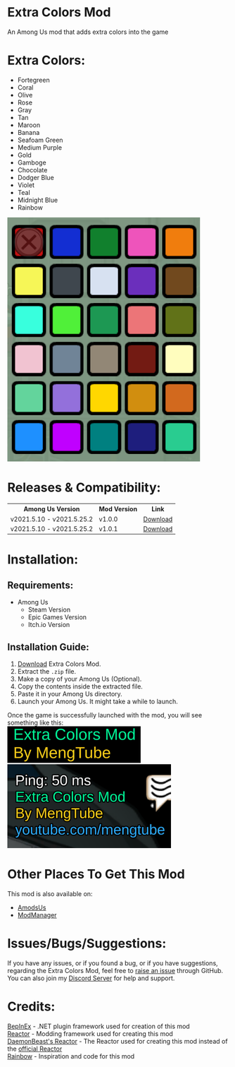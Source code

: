 # Extra Colors Mod
An Among Us mod that adds extra colors into the game

# Extra Colors:
- Fortegreen
- Coral
- Olive
- Rose
- Gray
- Tan
- Maroon
- Banana
- Seafoam Green
- Medium Purple
- Gold
- Gamboge
- Chocolate
- Dodger Blue
- Violet
- Teal
- Midnight Blue
- Rainbow
<img src="Images/Extra Colors.png">

# Releases & Compatibility:
<table>
    <th>Among Us Version</th>
    <th>Mod Version</th>
    <th>Link</th>
   <tr>
    <td>v2021.5.10 - v2021.5.25.2</td>
    <td>v1.0.0</td>
    <td><a href="https://github.com/MengTube/Extra-Colors-Mod/releases/download/v1.0.0/Extra.Colors.Mod.v1.0.0.zip">Download</></td></td>
   </tr>
   <tr>
    <td>v2021.5.10 - v2021.5.25.2</td>
    <td>v1.0.1</td>
    <td><a href="https://github.com/MengTube/Extra-Colors-Mod/releases/download/v1.0.1/Extra.Colors.Mod.v1.0.1.zip">Download</></td></td>
   </tr>
</table>

# Installation:
## Requirements:
- Among Us
  - Steam Version
  - Epic Games Version
  - Itch.io Version

## Installation Guide:
1. [Download](https://github.com/MengTube/Extra-Colors-Mod/releases/download/v1.0.1/Extra.Colors.Mod.v1.0.1.zip) Extra Colors Mod.
2. Extract the `.zip` file.
3. Make a copy of your Among Us (Optional).
4. Copy the contents inside the extracted file.
5. Paste it in your Among Us directory.
6. Launch your Among Us. It might take a while to launch.

Once the game is successfully launched with the mod, you will see something like this:\
<img src="Images/Home Menu.png">\
<img src="Images/In-game.png">

# Other Places To Get This Mod
This mod is also available on:
- [AmodsUs](https://amodsus.com/resources/extra-colors-mod.165/)
- [ModManager](https://github.com/MatuxGG/ModManager)

# Issues/Bugs/Suggestions:
If you have any issues, or if you found a bug, or if you have suggestions, regarding the Extra Colors Mod, feel free to [raise an issue](https://github.com/MengTube/Extra-Colors-Mod/issues/new) through GitHub.\
You can also join my [Discord Server](https://discord.gg/tqR4uJTbcz) for help and support.

# Credits:
[BepInEx](https://github.com/NuclearPowered/BepInEx) - .NET plugin framework used for creation of this mod\
[Reactor](https://github.com/NuclearPowered/Reactor) - Modding framework used for creating this mod\
[DaemonBeast's Reactor](https://github.com/DaemonBeast/Reactor) - The Reactor used for creating this mod instead of the [official Reactor](https://github.com/NuclearPowered/Reactor)\
[Rainbow](https://github.com/MoltenMods/Rainbow) - Inspiration and code for this mod
